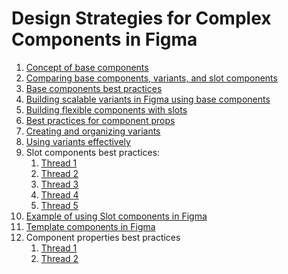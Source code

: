 # Design Strategies for Complex Components in Figma
1. [Concept of base components](https://medium.com/timeless/concept-of-base-components-1215ac71e88c)
2. [Comparing base components, variants, and slot components](https://www.figma.com/community/file/1059969965206286524)
3. [Base components best practices](https://www.figma.com/community/file/1014940662898686749)
4. [Building scalable variants in Figma using base components](https://youtu.be/Im2Eg-m688Y)
5. [Building flexible components with slots](https://www.figma.com/community/file/969234311094210750)
6. [Best practices for component props](https://twitter.com/Ridderingand/status/1544712832683425792)
7. [Creating and organizing variants](https://www.figma.com/best-practices/creating-and-organizing-variants/)
8. [Using variants effectively](https://www.figma.com/best-practices/creating-and-organizing-variants/using-variants-effectively/)
9. Slot components best practices:
   1.  [Thread 1](https://twitter.com/Ridderingand/status/1435094399143137281) 
   2.  [Thread 2](https://twitter.com/Ridderingand/status/1447600854215782400)
   3.  [Thread 3](https://twitter.com/Ridderingand/status/1482434935428300800)
   4.  [Thread 4](https://twitter.com/Ridderingand/status/1527393687960842253)
   5.  [Thread 5](https://twitter.com/Ridderingand/status/1592561652758548480)
10. [Example of using Slot components in Figma](https://youtu.be/jdFFH9MvGhw)
11. [Template components in Figma](https://youtu.be/iW_goSGqrNk)
12. Component properties best practices
    1.  [Thread 1](https://twitter.com/molly_hellmuth/status/1557780376390537216)
    2.  [Thread 2](https://twitter.com/Ridderingand/status/1552677501683376128)